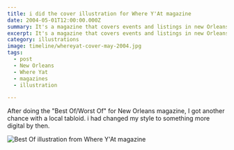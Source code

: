 ```yaml
---
title: i did the cover illustration for Where Y'At magazine
date: 2004-05-01T12:00:00.000Z
summary: It's a magazine that covers events and listings in new Orleans.
excerpt: It's a magazine that covers events and listings in new Orleans.
category: illustrations
image: timeline/whereyat-cover-may-2004.jpg
tags:
  - post 
  - New Orleans
  - Where Yat
  - magazines
  - illustration

---
```

After doing the "Best Of/Worst Of" for New Orleans magazine, I got another chance with a local tabloid. i had changed my style to something more digital by then.

![Best Of illustration from Where Y'At magazine](/static/img/illustrations/whereyat-cover-may-2004-1600.jpg "Best Of illustration from Where Y'At magazine")

